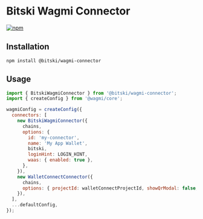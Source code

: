 # Bitski Wagmi Connector

[![npm](https://img.shields.io/npm/v/@bitski/wagmi-connector.svg)](https://www.npmjs.com/package/@bitski/wagmi-connector)

## Installation

```
npm install @bitski/wagmi-connector
```

## Usage

```javascript
import { BitskiWagmiConnector } from '@bitski/wagmi-connector';
import { createConfig } from '@wagmi/core';

wagmiConfig = createConfig({
  connectors: [
    new BitskiWagmiConnector({
      chains,
      options: {
        id: 'my-connector',
        name: 'My App Wallet',
        bitski,
        loginHint: LOGIN_HINT,
        waas: { enabled: true },
      },
    }),
    new WalletConnectConnector({
      chains,
      options: { projectId: walletConnectProjectId, showQrModal: false, metadata },
    }),
  ],
  ...defaultConfig,
});
```
